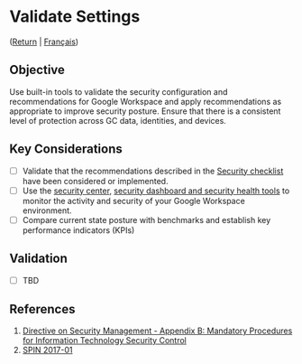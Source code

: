 # Validate Settings
([Return](/README.md) | [Français](/FR/08_Valider-les-paramètres.md))

## Objective

Use built-in tools to validate the security configuration and recommendations for Google Workspace and apply recommendations as appropriate to improve security posture. Ensure that there is a consistent level of protection across GC data, identities, and devices.

## Key Considerations

* [ ] Validate that the recommendations described in the [Security checklist](https://support.google.com/a/answer/7587183#) have been considered or implemented.
* [ ] Use the [security center](https://support.google.com/a/answer/7492003?hl=en#), [security dashboard and security health tools](https://support.google.com/a/answer/7486127?hl=en&ref_topic=7486732) to monitor the activity and security of your Google Workspace environment.
* [ ] Compare current state posture with benchmarks and establish key performance indicators (KPIs)

## Validation

* [ ] TBD

## References

1. [Directive on Security Management - Appendix B: Mandatory Procedures for Information Technology Security Control](https://www.tbs-sct.gc.ca/pol/doc-eng.aspx?id=32611&section=procedure&p=B)
2. [SPIN 2017-01](https://www.canada.ca/en/treasury-board-secretariat/services/access-information-privacy/security-identity-management/direction-secure-use-commercial-cloud-services-spin.html)

